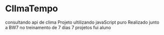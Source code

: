 # CIlmaTempo
consultando api de clima
Projeto ultilizando javaScript puro
Realizado junto a BW7 no treinamento de 7 dias 7 projetos fui aluno

